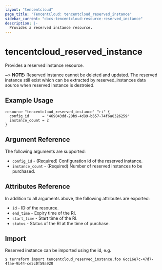 ```yaml
---
layout: "tencentcloud"
page_title: "TencentCloud: tencentcloud_reserved_instance"
sidebar_current: "docs-tencentcloud-resource-reserved_instance"
description: |-
  Provides a reserved instance resource.
---
```


# tencentcloud_reserved_instance

Provides a reserved instance resource.

~> **NOTE:** Reserved instance cannot be deleted and updated. The reserved instance still exist which can be extracted by reserved_instances data source when reserved instance is destroied.

## Example Usage

```hcl
resource "tencentcloud_reserved_instance" "ri" {
  config_id      = "469043dd-28b9-4d89-b557-74f6a8326259"
  instance_count = 2
}
```

## Argument Reference

The following arguments are supported:

* `config_id` - (Required) Configuration id of the reserved instance.
* `instance_count` - (Required) Number of reserved instances to be purchased.

## Attributes Reference

In addition to all arguments above, the following attributes are exported:

* `id` - ID of the resource.
* `end_time` - Expiry time of the RI.
* `start_time` - Start time of the RI.
* `status` - Status of the RI at the time of purchase.


## Import

Reserved instance can be imported using the id, e.g.

```
$ terraform import tencentcloud_reserved_instance.foo 6cc16e7c-47d7-4fae-9b44-ce5c0f59a920
```

